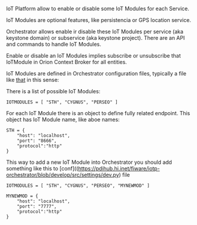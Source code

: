 IoT Platform allow to enable or disable some IoT Modules for each Service.

IoT Modules are optional features, like persistencia or GPS location service.

Orchestrator allows enable ir disable these IoT Modules per service (aka keystone domain) or subservice (aka keystone project). There are an API and commands to handle IoT Modules.

Enable or disable an IoT Modules implies subscribe or unsubscribe that IoTModule in Orion Context Broker for all entities.

IoT Modules are defined in Orchestrator configuration files, typically a file like [that](https://pdihub.hi.inet/fiware/iotp-orchestrator/blob/develop/src/settings/dev.py) in this sense:

There is a list of possible IoT Modules: 
```
IOTMODULES = [ "STH", "CYGNUS", "PERSEO" ]
```

For each IoT Module there is an object to define fully related endpoint. This object has IoT Module name, like aboe names:

```
STH = {
    "host": "localhost",
    "port": "8666",
    "protocol":"http"
}
```

This way to add a new IoT Module into Orchestrator you should add something like this to [conf]((https://pdihub.hi.inet/fiware/iotp-orchestrator/blob/develop/src/settings/dev.py) file

```
IOTMODULES = [ "STH", "CYGNUS", "PERSEO", "MYNEWMOD" ]

MYNEWMOD = {
    "host": "localhost",
    "port": "7777",
    "protocol":"http"
}
```
